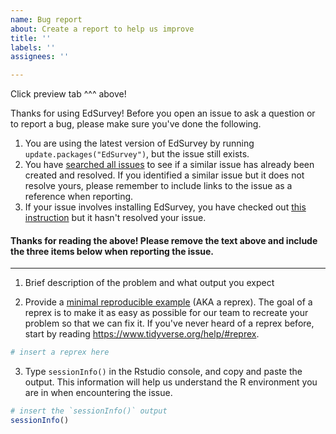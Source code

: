 ```yaml
---
name: Bug report
about: Create a report to help us improve
title: ''
labels: ''
assignees: ''

---
```


Click preview tab ^^^ above!

Thanks for using EdSurvey! Before you open an issue to ask a question or to report a bug, please make sure you've done the following.

1. You are using the latest version of EdSurvey by running `update.packages("EdSurvey")`, but the issue still exists.
2. You have [searched all issues](https://github.com/American-Institutes-for-Research/EdSurvey/issues?q=is%3Aissue) to see if a similar issue has already been created and resolved. If you identified a similar issue but it does not resolve yours, please remember to include links to the issue as a reference when reporting.
3. If your issue involves installing EdSurvey, you have checked out [this instruction](https://www.littlemissdata.com/blog/r-package-install) but it hasn't resolved your issue.

#### Thanks for reading the above! Please remove the text above and include the three items below when reporting the issue.
---

1. Brief description of the problem and what output you expect


2. Provide a [minimal reproducible example](https://stackoverflow.com/questions/5963269/how-to-make-a-great-r-reproducible-example) (AKA a reprex). The goal of a reprex is to make it as easy as possible for our team to recreate your problem so that we can fix it. If you've never heard of a reprex before, start by reading <https://www.tidyverse.org/help/#reprex>.
```r
# insert a reprex here
```

3. Type `sessionInfo()` in the Rstudio console, and copy and paste the output. This information will help us understand the R environment you are in when encountering the issue.
```r
# insert the `sessionInfo()` output
sessionInfo()
```
